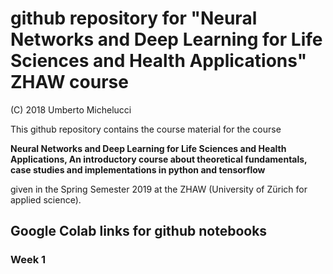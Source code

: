 # github repository for "Neural Networks and Deep Learning for Life Sciences and Health Applications" ZHAW course

(C) 2018 Umberto Michelucci

This github repository contains the course material for the course

**Neural Networks and Deep Learning for Life Sciences and Health Applications,
An introductory course about theoretical fundamentals, case studies
and implementations in python and tensorflow**

given in the Spring Semester 2019 at the ZHAW (University of Zürich for applied science).

## Google Colab links for github notebooks

### Week 1

[](http://colab.research.google.com/michelucci/zhaw-dlcourse-spring2019/blob/master/Week%201%20-%20Mathematic%20introduction/Week%201%20-%20Linear%20Algebra%20and%20Python%20Introduction.ipynb)
